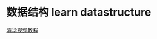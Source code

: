 # 数据结构 learn  datastructure
[清华视频教程](http://www.xuetangx.com/courses/course-v1:TsinghuaX+30240184+sp/about)
